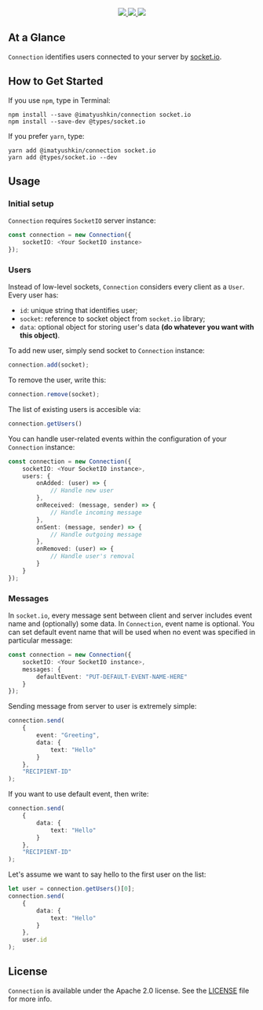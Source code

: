 <p align="center">
    <a href="https://http://www.android.com">
        <img src="https://img.shields.io/badge/Created for-Node.js-teal.svg?style=flat">
    </a>
    <a href="https://http://www.android.com">
        <img src="https://img.shields.io/badge/Written in-TypeScript-purple.svg?style=flat">
    </a>
    <a href="https://tldrlegal.com/license/apache-license-2.0-(apache-2.0)">
        <img src="https://img.shields.io/badge/License-Apache 2.0-blue.svg?style=flat">
    </a>
</p>

## At a Glance

`Connection` identifies users connected to your server by [socket.io](https://socket.io).

## How to Get Started

If you use `npm`, type in Terminal:

```
npm install --save @imatyushkin/connection socket.io
npm install --save-dev @types/socket.io
```

If you prefer `yarn`, type:

```
yarn add @imatyushkin/connection socket.io
yarn add @types/socket.io --dev
```

## Usage

### Initial setup

`Connection` requires `SocketIO` server instance:

```typescript
const connection = new Connection({
	socketIO: <Your SocketIO instance>
});
```

### Users

Instead of low-level sockets, `Connection` considers every client as a `User`. Every user has:

- `id`: unique string that identifies user;
- `socket`: reference to socket object from `socket.io` library;
- `data`: optional object for storing user's data **(do whatever you want with this object)**.

To add new user, simply send socket to `Connection` instance:

```typescript
connection.add(socket);
```

To remove the user, write this:

```typescript
connection.remove(socket);
```

The list of existing users is accesible via:

```typescript
connection.getUsers()
```

You can handle user-related events within the configuration of your `Connection` instance:

```typescript
const connection = new Connection({
	socketIO: <Your SocketIO instance>,
	users: {
		onAdded: (user) => {
			// Handle new user
		},
		onReceived: (message, sender) => {
			// Handle incoming message
		},
		onSent: (message, sender) => {
			// Handle outgoing message
		},
		onRemoved: (user) => {
			// Handle user's removal
		}
	}
});
```

### Messages

In `socket.io`, every message sent between client and server includes event name and (optionally) some data. In `Connection`, event name is optional. You can set default event name that will be used when no event was specified in particular message:

```typescript
const connection = new Connection({
	socketIO: <Your SocketIO instance>,
	messages: {
		defaultEvent: "PUT-DEFAULT-EVENT-NAME-HERE"
	}
});
```

Sending message from server to user is extremely simple:

```typescript
connection.send(
	{
		event: "Greeting",
		data: {
			text: "Hello"
		}
	},
	"RECIPIENT-ID"
);
```

If you want to use default event, then write:

```typescript
connection.send(
	{
		data: {
			text: "Hello"
		}
	},
	"RECIPIENT-ID"
);
```

Let's assume we want to say hello to the first user on the list:

```typescript
let user = connection.getUsers()[0];
connection.send(
	{
		data: {
			text: "Hello"
		}
	},
	user.id
);
```

## License

`Connection` is available under the Apache 2.0 license. See the [LICENSE](./LICENSE) file for more info.
